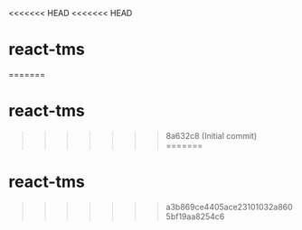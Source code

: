 <<<<<<< HEAD
<<<<<<< HEAD
# react-tms
=======
# react-tms
 
>>>>>>> 8a632c8 (Initial commit)
=======
# react-tms
 
>>>>>>> a3b869ce4405ace23101032a8605bf19aa8254c6
